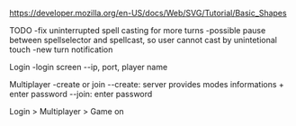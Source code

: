 https://developer.mozilla.org/en-US/docs/Web/SVG/Tutorial/Basic_Shapes

TODO
-fix uninterrupted spell casting for more turns
-possible pause between spellselector and spellcast, so user cannot cast by unintetional touch
-new turn notification

Login
-login screen
--ip, port, player name

Multiplayer
-create or join
--create: server provides modes informations + enter password
--join: enter password

Login > Multiplayer > Game on